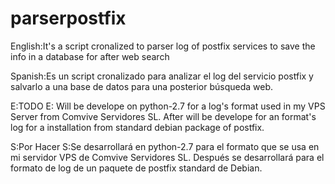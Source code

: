 # parserpostfix
English:It's a script cronalized to parser log of postfix services to save the info in a database for after web search 

Spanish:Es un script cronalizado para analizar el log del servicio postfix y salvarlo a una base de datos para una posterior búsqueda web.

E:TODO
E: Will be develope on python-2.7 for a log's format used in my VPS Server from Comvive Servidores SL. After will be develope for an format's log for a installation from standard debian package of postfix.

S:Por Hacer
S:Se desarrollará en python-2.7 para el formato que se usa en mi servidor VPS de Comvive Servidores SL. Después se desarrollará para  el formato de log de un paquete de postfix standard de Debian. 

